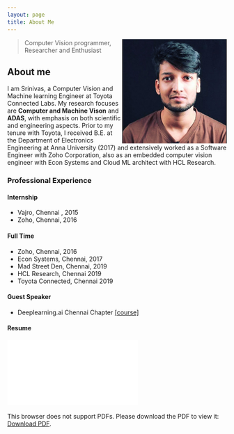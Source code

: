 ```yaml
---
layout: page
title: About Me
---
```


<p class="full-width no-margin"><img src="/assets/images/photo.jpg" alt="LQ" style="width:15rem;height:15rem;" align="right"/></p>

<blockquote class="full-width"><p>Computer Vision programmer, Researcher and Enthusiast</p></blockquote>

## About me

I am Srinivas, a Computer Vision and Machine learning Engineer at Toyota Connected Labs. My research focuses are **Computer and Machine Vison** and **ADAS**, with emphasis on both scientific and engineering aspects. Prior to my tenure with Toyota, I received B.E. at the Department of Electronics Engineering at Anna University (2017) and extensively worked as a Software Engineer with Zoho Corporation, also as an embedded computer vision engineer with Econ Systems and Cloud ML architect with HCL Research.

### Professional Experience

#### Internship
* Vajro, Chennai , 2015
* Zoho, Chennai, 2016

#### Full Time
* Zoho, Chennai, 2016
* Econ Systems, Chennai, 2017
* Mad Street Den, Chennai, 2019
* HCL Research, Chennai 2019
* Toyota Connected, Chennai 2019

#### Guest Speaker
* Deeplearning.ai Chennai Chapter [\[course\]](https://camp.lcsr.jhu.edu/spring2019/)

#### Resume
<object data="/assets/pdf/Vishal_Srinivas_VisualCV_Resume.pdf" type="application/pdf" width="700px" height="700px">
    <embed src="/assets/pdf/Vishal_Srinivas_VisualCV_Resume.pdf">
        <p>This browser does not support PDFs. Please download the PDF to view it: <a href="https://www.dropbox.com/s/uqe6dpi32md8uuv/Vishal_Srinivas_VisualCV_Resume.pdf">Download PDF</a>.</p>
    </embed>
</object>